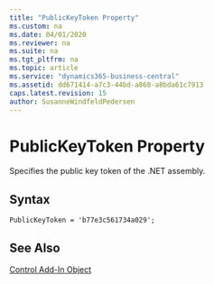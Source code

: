 ```yaml
---
title: "PublicKeyToken Property"
ms.custom: na
ms.date: 04/01/2020
ms.reviewer: na
ms.suite: na
ms.tgt_pltfrm: na
ms.topic: article
ms.service: "dynamics365-business-central"
ms.assetid: dd671414-a7c3-44bd-a860-a8bda61c7913
caps.latest.revision: 15
author: SusanneWindfeldPedersen
---
```


 

# PublicKeyToken Property

Specifies the public key token of the .NET assembly.

## Syntax
```
PublicKeyToken = 'b77e3c561734a029';
```

## See Also  
[Control Add-In Object](../devenv-control-addin-object.md)   
 
